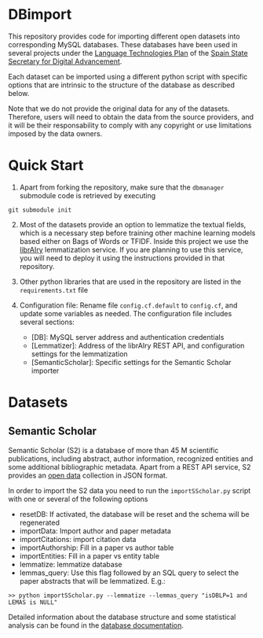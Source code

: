 # DBimport

This repository provides code for importing different open datasets into corresponding MySQL databases. These databases have been used in several projects under the [Language Technologies Plan](https://www.plantl.gob.es/) of the [Spain State Secretary for Digital Advancement](https://avancedigital.gob.es).

Each dataset can be imported using a different python script with specific options that are intrinsic to the structure of the database as described below.

Note that we do not provide the original data for any of the datasets. Therefore, users will need to obtain the data from the source providers, and it will be their responsability to comply with any copyright or use limitations imposed by the data owners.


# Quick Start

1. Apart from forking the repository, make sure that the `dbmanager` submodule code is retrieved by executing

```
git submodule init
```

2. Most of the datasets provide an option to lemmatize the textual fields, which is a necessary step before training other machine learning models based either on Bags of Words or TFIDF. Inside this project we use the [librAIry](https://github.com/librairy/nlp) lemmatization service. If you are planning to use this service, you will need to deploy it using the instructions provided in that repository.

3. Other python libraries that are used in the repository are listed in the `requirements.txt` file

4. Configuration file: Rename file `config.cf.default` to `config.cf`, and update some variables as needed. The configuration file includes several sections:
   * [DB]: MySQL server address and authentication credentials
   * [Lemmatizer]: Address of the librAIry REST API, and configuration settings for the lemmatization
   * [SemanticScholar]: Specific settings for the Semantic Scholar importer


# Datasets

## Semantic Scholar

Semantic Scholar (S2) is a database of more than 45 M scientific publications, including abstract, author information, recognized entities and some additional bibliographic metadata. Apart from a REST API service, S2 provides an [open data](https://api.semanticscholar.org/corpus/) collection in JSON format. 

In order to import the S2 data you need to run the `importSScholar.py` script with one or several of the following options

   * resetDB: If activated, the database will be reset and the schema will be regenerated
   * importData: Import author and paper metadata
   * importCitations: import citation data
   * importAuthorship: Fill in a paper vs author table
   * importEntities: Fill in a paper vs entity table
   * lemmatize: lemmatize database
   * lemmas_query: Use this flag followed by an SQL query to select the paper abstracts that will be lemmatized. E.g.: 
   
   ```>> python importSScholar.py --lemmatize --lemmas_query "isDBLP=1 and LEMAS is NULL" ```

Detailed information about the database structure and some statistical analysis can be found in the [database documentation](https://github.com/PlanTL-INTELCOMP/DBimport/blob/master/documentation/Pu_S2_description.docx).
